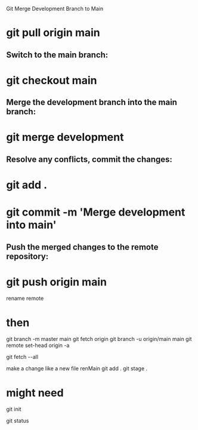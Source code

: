 
Git Merge Development Branch to Main 

# git pull origin main
## Switch to the main branch:
# git checkout main
## Merge the development branch into the main branch:
# git merge development
## Resolve any conflicts, commit the changes:
# git add .
# git commit -m 'Merge development into main'
## Push the merged changes to the remote repository:
# git push origin main


rename remote 
# then 
git branch -m master main
git fetch origin
git branch -u origin/main main
git remote set-head origin -a

git fetch --all 

make a change like a new file renMain
git add . 
git stage .  

# might need  

git init

git status 



